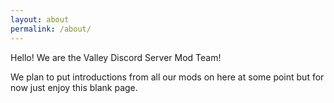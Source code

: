 ```yaml
---
layout: about
permalink: /about/
---
```


Hello! We are the Valley Discord Server Mod Team!

We plan to put introductions from all our mods on here at some point but for now just enjoy this blank page.
